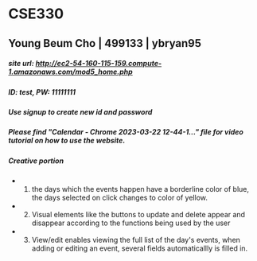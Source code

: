 # CSE330
## Young Beum Cho | 499133 | ybryan95

##### site url: http://ec2-54-160-115-159.compute-1.amazonaws.com/mod5_home.php
##### ID: test, PW: 11111111
##### Use signup to create new id and password
##### Please find "Calendar - Chrome 2023-03-22 12-44-1..." file for video tutorial on how to use the website.
##### Creative portion
* 1. the days which the events happen have a borderline color of blue, the days selected on click changes to color of yellow.
* 2. Visual elements like the buttons to update and delete appear and disappear according to the functions being used by the user
* 3. View/edit enables viewing the full list of the day's events, when adding or editing an event, several fields automaticallly is filled in.
